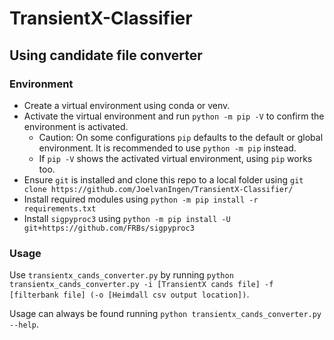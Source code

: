 # TransientX-Classifier
## Using candidate file converter
### Environment
- Create a virtual environment using conda or venv.
- Activate the virtual environment and run `python -m pip -V` to confirm the environment is activated.
    - Caution: On some configurations `pip` defaults to the default or global environment. It is recommended to use `python -m pip` instead.
    - If `pip -V` shows the activated virtual environment, using `pip` works too.
- Ensure `git` is installed and clone this repo to a local folder using `git clone https://github.com/JoelvanIngen/TransientX-Classifier/`
- Install required modules using `python -m pip install -r requirements.txt`
- Install `sigpyproc3` using `python -m pip install -U git+https://github.com/FRBs/sigpyproc3`

### Usage
Use `transientx_cands_converter.py` by running `python transientx_cands_converter.py -i [TransientX cands file] -f [filterbank file] (-o [Heimdall csv output location])`.

Usage can always be found running `python transientx_cands_converter.py --help`.